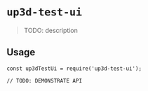 # `up3d-test-ui`

> TODO: description

## Usage

```
const up3dTestUi = require('up3d-test-ui');

// TODO: DEMONSTRATE API
```
